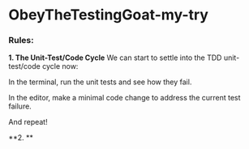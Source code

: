 # ObeyTheTestingGoat-my-try

### Rules: 
**1. The Unit-Test/Code Cycle**
We can start to settle into the TDD unit-test/code cycle now:

In the terminal, run the unit tests and see how they fail.

In the editor, make a minimal code change to address the current test failure.

And repeat!

**2. **
